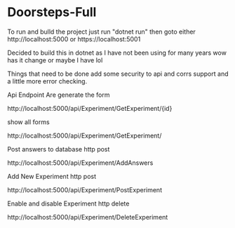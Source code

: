 # Doorsteps-Full


To run and bulld the project just run "dotnet run"
then goto either http://localhost:5000 or https://localhost:5001

Decided to build this in dotnet as I have not been using for many years wow has it change or maybe I have lol 

Things that need to be done add some security to api and corrs support and a little more error checking.

Api Endpoint Are
generate the form

http://localhost:5000/api/Experiment/GetExperiment/{id}

show all forms

http://localhost:5000/api/Experiment/GetExperiment/

Post answers to database
http post

http://localhost:5000/api/Experiment/AddAnswers

Add New Experiment
http post

http://localhost:5000/api/Experiment/PostExperiment

Enable and disable Experiment
http delete

http://localhost:5000/api/Experiment/DeleteExperiment
